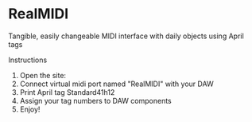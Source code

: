 # RealMIDI
Tangible, easily changeable MIDI interface with daily objects using April tags

Instructions
1. Open the site:
2. Connect virtual midi port named "RealMIDI" with your DAW
3. Print April tag Standard41h12
4. Assign your tag numbers to DAW components
5. Enjoy!